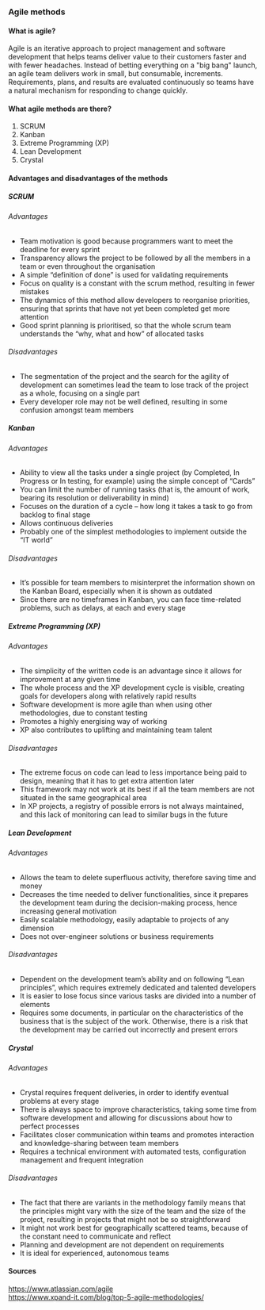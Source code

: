 ### Agile methods

#### What is agile?
Agile is an iterative approach to project management and software development that helps teams deliver value to their customers faster and with fewer headaches. Instead of betting everything on a "big bang" launch, an agile team delivers work in small, but consumable, increments. Requirements, plans, and results are evaluated continuously so teams have a natural mechanism for responding to change quickly.

#### What agile methods are there?
1. SCRUM
2. Kanban
3. Extreme Programming (XP)
4. Lean Development
5. Crystal

#### Advantages and disadvantages of the methods

##### SCRUM
###### Advantages
* Team motivation is good because programmers want to meet the deadline for every sprint
* Transparency allows the project to be followed by all the members in a team or even throughout the organisation
* A simple “definition of done” is used for validating requirements
* Focus on quality is a constant with the scrum method, resulting in fewer mistakes
* The dynamics of this method allow developers to reorganise priorities, ensuring that sprints that have not yet been completed get more attention
* Good sprint planning is prioritised, so that the whole scrum team understands the “why, what and how” of allocated tasks
###### Disadvantages
* The segmentation of the project and the search for the agility of development can sometimes lead the team to lose track of the project as a whole, focusing on a single part
* Every developer role may not be well defined, resulting in some confusion amongst team members

##### Kanban
###### Advantages
* Ability to view all the tasks under a single project (by Completed, In Progress or In testing, for example) using the simple concept of “Cards”
* You can limit the number of running tasks (that is, the amount of work, bearing its resolution or deliverability in mind)
* Focuses on the duration of a cycle – how long it takes a task to go from backlog to final stage
* Allows continuous deliveries
* Probably one of the simplest methodologies to implement outside the “IT world”
###### Disadvantages
* It’s possible for team members to misinterpret the information shown on the Kanban Board, especially when it is shown as outdated
* Since there are no timeframes in Kanban, you can face time-related problems, such as delays, at each and every stage

##### Extreme Programming (XP)
###### Advantages
* The simplicity of the written code is an advantage since it allows for improvement at any given time
* The whole process and the XP development cycle is visible, creating goals for developers along with relatively rapid results
* Software development is more agile than when using other methodologies, due to constant testing
* Promotes a highly energising way of working
* XP also contributes to uplifting and maintaining team talent
###### Disadvantages
* The extreme focus on code can lead to less importance being paid to design, meaning that it has to get extra attention later
* This framework may not work at its best if all the team members are not situated in the same geographical area
* In XP projects, a registry of possible errors is not always maintained, and this lack of monitoring can lead to similar bugs in the future

##### Lean Development
###### Advantages
* Allows the team to delete superfluous activity, therefore saving time and money
* Decreases the time needed to deliver functionalities, since it prepares the development team during the decision-making process, hence increasing general motivation
* Easily scalable methodology, easily adaptable to projects of any dimension
* Does not over-engineer solutions or business requirements
###### Disadvantages
* Dependent on the development team’s ability and on following “Lean principles”, which requires extremely dedicated and talented developers
* It is easier to lose focus since various tasks are divided into a number of elements
* Requires some documents, in particular on the characteristics of the business that is the subject of the work. Otherwise, there is a risk that the development may be carried out incorrectly and present errors

##### Crystal
###### Advantages
* Crystal requires frequent deliveries, in order to identify eventual problems at every stage
* There is always space to improve characteristics, taking some time from software development and allowing for discussions about how to perfect processes
* Facilitates closer communication within teams and promotes interaction and knowledge-sharing between team members
* Requires a technical environment with automated tests, configuration management and frequent integration
###### Disadvantages
* The fact that there are variants in the methodology family means that the principles might vary with the size of the team and the size of the project, resulting in projects that might not be so straightforward
* It might not work best for geographically scattered teams, because of the constant need to communicate and reflect
* Planning and development are not dependent on requirements
* It is ideal for experienced, autonomous teams

#### Sources
https://www.atlassian.com/agile \
https://www.xpand-it.com/blog/top-5-agile-methodologies/
